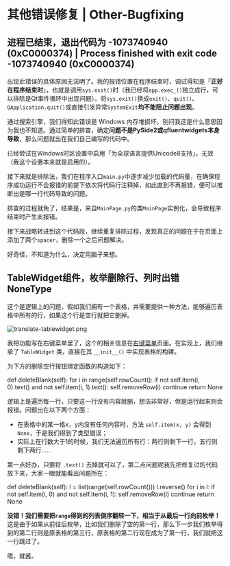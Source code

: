# 其他错误修复 | Other-Bugfixing

## 进程已结束，退出代码为 -1073740940 (0xC0000374) | Process finished with exit code -1073740940 (0xC0000374)

出现此错误的具体原因无法明了。我的报错位置在程序结束时，调试得知是「**正好在程序结束时**」，也就是调用`sys.exit()`时（我已经将`app.exec_()`独立成行，可以排除是Qt事件循环中出现问题）。将`sys.exit()`换成`exit()`、`quit()`、`QApplication.quit()`或直接引发异常`SystemExit`**均不能阻止问题出现**。

通过搜索引擎，我们得知此错误是 Windows 内存堆损坏，别问我这是什么意思因为我也不知道。通过简单的排查，确定**问题不是PySide2或qfluentwidgets本身导致**，那么问题就出在我们自己编写的代码中。

<note>已经尝试在Windows时区设置中启用「为全球语言提供Unicode8支持」，无效（我这个设置本来就是启用的）。</note>

接下来就是排除法，我们在程序入口`main.py`中逐步减少加载的代码量，在确保程序成功运行不会报错的前提下依次将代码行注释掉，如此直到不再报错，便可以推断出是哪一行代码导致的问题。

排查的过程就免了，结果是，来自`MainPage.py`的类`MainPage`实例化，会导致程序结束时产生此报错。

接下来战略转进到这个代码段，继续重复排除过程，发现真正的问题在于在页面上添加了两个`spacer`，删除一个之后问题解决。

好奇怪，不知道为什么，决定用脑子来想。

## TableWidget组件，枚举删除行、列时出错 NoneType

这个是逻辑上的问题，假如我们拥有一个表格，并需要提供一种方法，能够遍历表格中所有的行，如果这个行是空行就把它删掉。

![translate-tablewidget.png](translate-tablewidget.png)

我把功能写在右键菜单里了，这个的相关信息在[右键菜单](Right-Click-Menu.md)页面。在实现上，我们继承了 `TableWidget` 类，直接在其 `__init__()` 中实现表格的构建。

为下方的删除空行按钮绑定函数的构造如下：

<code-block lang="python">
    def deleteBlank(self):
        for i in range(self.rowCount():
            if not self.item(i, 0).text() and not self.item(i, 1).text():
                self.removeRow(i)
                continue
        return None
</code-block>

逻辑上是遍历每一行，只要这一行没有内容就删，想法非常好，但是运行起来则会报错。问题出在以下两个方面：
* 在表格中的某一格x，y内没有任何内容时，方法 `self.item(x, y)` 会得到 `None`，于是我们得到了类型错误；
* 实际上在行数大于1的时候，我们无法遍历所有行：两行则剩下一行，五行则剩下两行……

第一点好办，只要将 `.text()` 去掉就可以了，第二点问题呢我先把修复过的代码放下来，大家一眼就能看出问题所在：

<code-block lang="python">
    def deleteBlank(self):
        l = list(range(self.rowCount()))
        l.reverse()
        for i in l:
            if not self.item(i, 0) and not self.item(i, 1):
                self.removeRow(i)
                continue
        return None
</code-block>

**没错！我们需要把`range`得到的列表倒序翻转一下，相当于从最后一行向前枚举！** 这是由于如果从前往后枚举，比如我们删除了空的第一行，那么下一步我们枚举得到的第二行则是原表格的第三行，原表格的第二行现在成为了第一行，我们就把这一行跳过了。

嗯，就酱。
